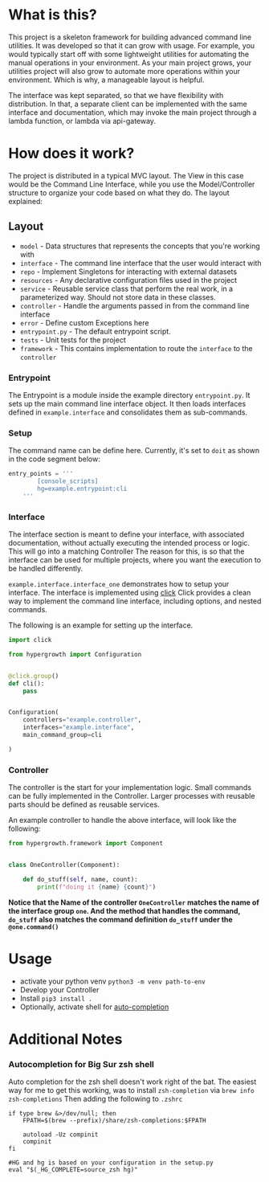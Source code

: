 # What is this?

This project is a skeleton framework for building advanced command line utilities. It was developed so that it can grow
with usage. For example, you would typically start off with some lightweight utilities for automating the manual
operations in your environment. As your main project grows, your utilities project will also grow to automate more
operations within your environment. Which is why, a manageable layout is helpful.

The interface was kept separated, so that we have flexibility with distribution. In that, a separate client can be
implemented with the same interface and documentation, which may invoke the main project through a lambda function, or
lambda via api-gateway.

# How does it work?

The project is distributed in a typical MVC layout. The View in this case would be the Command Line Interface, while you
use the Model/Controller structure to organize your code based on what they do. The layout explained:

## Layout

* `model` - Data structures that represents the concepts that you're working with
* `interface` - The command line interface that the user would interact with
* `repo` - Implement Singletons for interacting with external datasets
* `resources` - Any declarative configuration files used in the project
* `service` - Reusable service class that perform the real work, in a parameterized way. Should not store data in these
  classes.
* `controller` - Handle the arguments passed in from the command line interface
* `error` - Define custom Exceptions here
* `entrypoint.py` - The default entrypoint script.
* `tests` - Unit tests for the project
* `framework` - This contains implementation to route the `interface` to the `controller`

### Entrypoint

The Entrypoint is a module inside the example directory `entrypoint.py`. It sets up the main command line interface
object. It then loads interfaces defined in `example.interface` and consolidates them as sub-commands.

### Setup

The command name can be define here. Currently, it's set to `doit` as shown in the code segment below:

```python
entry_points = '''
        [console_scripts]
        hg=example.entrypoint:cli
    '''
```

### Interface

The interface section is meant to define your interface, with associated documentation, without actually executing the
intended process or logic. This will go into a matching Controller The reason for this, is so that the interface can be
used for multiple projects, where you want the execution to be handled differently.

`example.interface.interface_one` demonstrates how to setup your interface. The interface is implemented
using [click](https://click.palletsprojects.com/)
Click provides a clean way to implement the command line interface, including options, and nested commands.

The following is an example for setting up the interface.

```python
import click

from hypergrowth import Configuration


@click.group()
def cli():
    pass


Configuration(
    controllers="example.controller",
    interfaces="example.interface",
    main_command_group=cli

)


```

### Controller

The controller is the start for your implementation logic. Small commands can be fully implemented in the Controller.
Larger processes with reusable parts should be defined as reusable services.

An example controller to handle the above interface, will look like the following:

```python
from hypergrowth.framework import Component


class OneController(Component):

    def do_stuff(self, name, count):
        print(f"doing it {name} {count}")

```

**Notice that the Name of the controller `OneController` matches the name of the interface group `one`. And the method
that handles the command, `do_stuff` also matches the command definition `do_stuff` under the `@one.command()`**

# Usage

* activate your python venv `python3 -m venv path-to-env`
* Develop your Controller
* Install `pip3 install .`
* Optionally, activate shell for [auto-completion](https://click.palletsprojects.com/en/7.x/bashcomplete/)

# Additional Notes

### Autocompletion for Big Sur zsh shell

Auto completion for the zsh shell doesn't work right of the bat. The easiest way for me to get this working, was to
install `zsh-completion`
via `brew info zsh-completions`
Then adding the following to `.zshrc`

```shell
if type brew &>/dev/null; then
    FPATH=$(brew --prefix)/share/zsh-completions:$FPATH

    autoload -Uz compinit
    compinit
fi

#HG and hg is based on your configuration in the setup.py
eval "$(_HG_COMPLETE=source_zsh hg)"  
```